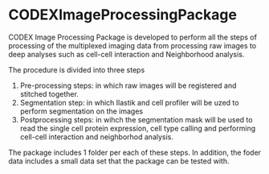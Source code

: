 # CODEXImageProcessingPackage

CODEX Image Processing Package is developed to perform all the steps of processing of the multiplexed imaging data from processing raw images to deep analyses such as cell-cell interaction and Neighborhood analysis.

The procedure is divided into three steps
1. Pre-processing steps: in which raw images will be registered and stitched together. 
2. Segmentation step: in which Ilastik and cell profiler will be uzed to perform segmentation on the images
3. Postprocessing steps: in wihch the segmentation mask will be used to read the single cell protein expression, cell type calling and performing cell-cell interaction and neighborhod analysis. 

The package includes 1 folder per each of these steps. In addition, the foder data includes a small data set that the package can be tested with. 


